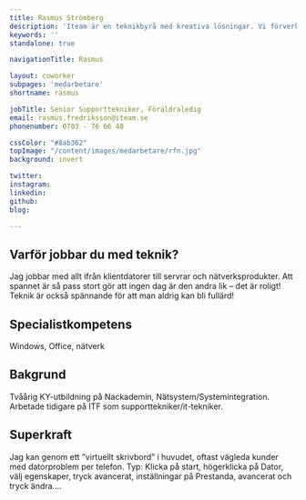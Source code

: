```yaml
---
title: Rasmus Strömberg
description: 'Iteam är en teknikbyrå med kreativa lösningar. Vi förverkligar dina idéer.'
keywords: ''
standalone: true

navigationTitle: Rasmus

layout: coworker
subpages: 'medarbetare'
shortname: rasmus

jobTitle: Senior Supporttekniker, Föräldraledig
email: rasmus.fredriksson@iteam.se
phonenumber: 0703 - 76 66 40

cssColor: "#8ab362"
topImage: "/content/images/medarbetare/rfn.jpg"
background: invert

twitter:
instagram:
linkedin:
github:
blog:

---
```


## Varför jobbar du med teknik?
Jag jobbar med allt ifrån klientdatorer till servrar och nätverksprodukter. Att spannet är så pass stort gör att ingen dag är den andra lik – det är roligt! Teknik är också spännande för att man aldrig kan bli fullärd!

## Specialistkompetens
Windows, Office, nätverk

## Bakgrund
Tvåårig KY-utbildning på Nackademin, Nätsystem/Systemintegration. Arbetade tidigare på ITF som supporttekniker/it-tekniker.

## Superkraft
Jag kan genom ett ”virtuellt skrivbord” i huvudet, oftast vägleda kunder med datorproblem per telefon. Typ: Klicka på start, högerklicka på Dator, välj egenskaper, tryck avancerat, inställningar på Prestanda, avancerat och tryck ändra....